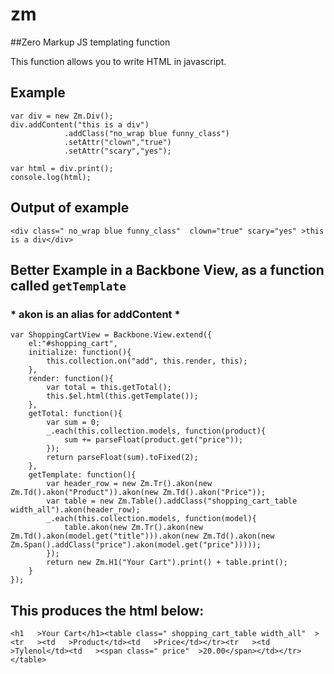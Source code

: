 zm
==

##Zero Markup JS templating function

This function allows you to write HTML in javascript.

## Example

    var div = new Zm.Div();
    div.addContent("this is a div")
    			.addClass("no_wrap blue funny_class")
    			.setAttr("clown","true")
    			.setAttr("scary","yes");
 
    var html = div.print();
    console.log(html);
    
## Output of example

    <div class=" no_wrap blue funny_class"  clown="true" scary="yes" >this is a div</div> 
    
    
## Better Example in a Backbone View, as a function called `getTemplate`

### * akon is an alias for addContent *

    var ShoppingCartView = Backbone.View.extend({
    	el:"#shopping_cart",
    	initialize: function(){
    		this.collection.on("add", this.render, this); 
    	},
    	render: function(){
    		var total = this.getTotal();
    		this.$el.html(this.getTemplate());
    	},
    	getTotal: function(){
    		var sum = 0;
    		_.each(this.collection.models, function(product){
    			sum += parseFloat(product.get("price"));
    		});
    		return parseFloat(sum).toFixed(2);
    	},
    	getTemplate: function(){
    		var header_row = new Zm.Tr().akon(new Zm.Td().akon("Product")).akon(new Zm.Td().akon("Price"));
    		var table = new Zm.Table().addClass("shopping_cart_table width_all").akon(header_row);
    		_.each(this.collection.models, function(model){
    			table.akon(new Zm.Tr().akon(new Zm.Td().akon(model.get("title"))).akon(new Zm.Td().akon(new Zm.Span().addClass("price").akon(model.get("price")))));
    		});
    		return new Zm.H1("Your Cart").print() + table.print();
    	}
    });
    
## This produces the html below:

    <h1   >Your Cart</h1><table class=" shopping_cart_table width_all"  ><tr   ><td   >Product</td><td   >Price</td></tr><tr   ><td   >Tylenol</td><td   ><span class=" price"  >20.00</span></td></tr></table> 
    
    
    





